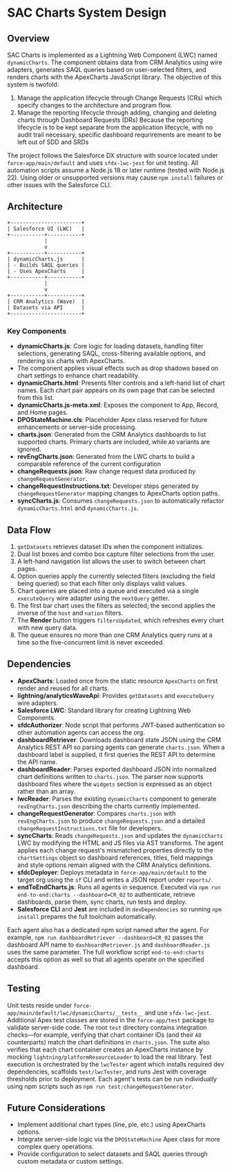 # SAC Charts System Design

## Overview

SAC Charts is implemented as a Lightning Web Component (LWC) named `dynamicCharts`. The component obtains data from CRM Analytics using wire adapters, generates SAQL queries based on user-selected filters, and renders charts with the ApexCharts JavaScript library.
The objective of this system is twofold:

1. Manage the application lifecycle through Change Requests (CRs) which specify changes to the architecture and program flow.
2. Manage the reporting lifecycle through adding, changing and deleting charts through Dashboard Requests (DRs)
   Because the reporting lifecycle is to be kept separate from the application lifecycle, with no audit trail necessary, specific dashboard requrirements are meant to be left out of SDD and SRDs

The project follows the Salesforce DX structure with source located under `force-app/main/default` and uses `sfdx-lwc-jest` for unit testing.
All automation scripts assume a Node.js 18 or later runtime (tested with Node.js 22). Using older or unsupported versions may cause `npm install` failures or other issues with the Salesforce CLI.

## Architecture

```
+-----------------------+
| Salesforce UI (LWC)   |
+-----------+-----------+
            |
            v
+-----------+-----------+
| dynamicCharts.js      |
| - Builds SAQL queries |
| - Uses ApexCharts     |
+-----------+-----------+
            |
            v
+-----------+-----------+
| CRM Analytics (Wave)  |
| Datasets via API      |
+-----------------------+
```

### Key Components

- **dynamicCharts.js**: Core logic for loading datasets, handling filter selections, generating SAQL, cross-filtering available options, and rendering six charts with ApexCharts.
- The component applies visual effects such as drop shadows based on chart settings to enhance chart readability.
- **dynamicCharts.html**: Presents filter controls and a left-hand list of chart names. Each chart pair appears on its own page that can be selected from this list.
- **dynamicCharts.js-meta.xml**: Exposes the component to App, Record, and Home pages.
- **DPOStateMachine.cls**: Placeholder Apex class reserved for future enhancements or server-side processing.
- **charts.json**: Generated from the CRM Analytics dashboards to list supported charts. Primary charts are included, while `AO` variants are ignored.
- **revEngCharts.json**: Generated from the LWC charts to build a comparable reference of the current configuration
 - **changeRequests.json**: Raw change request data produced by `changeRequestGenerator`.
 - **changeRequestInstructions.txt**: Developer steps generated by `changeRequestGenerator` mapping changes to ApexCharts option paths.
 - **syncCharts.js**: Consumes `changeRequests.json` to automatically refactor `dynamicCharts.html` and `dynamicCharts.js`.

## Data Flow

1. `getDatasets` retrieves dataset IDs when the component initializes.
2. Dual list boxes and combo box capture filter selections from the user.
3. A left-hand navigation list allows the user to switch between chart pages.
4. Option queries apply the currently selected filters (excluding the field being queried) so that each filter only displays valid values.
5. Chart queries are placed into a queue and executed via a single `executeQuery` wire adapter using the `nextQuery` getter.
6. The first bar chart uses the filters as selected; the second applies the inverse of the `host` and `nation` filters.
7. The **Render** button triggers `filtersUpdated`, which refreshes every chart with new query data.
8. The queue ensures no more than one CRM Analytics query runs at a time so the five-concurrent limit is never exceeded.

## Dependencies

- **ApexCharts**: Loaded once from the static resource `ApexCharts` on first render and reused for all charts.
- **lightning/analyticsWaveApi**: Provides `getDatasets` and `executeQuery` wire adapters.
- **Salesforce LWC**: Standard library for creating Lightning Web Components.
- **sfdcAuthorizer**: Node script that performs JWT-based authentication so other automation agents can access the org.
 - **dashboardRetriever**: Downloads dashboard state JSON using the CRM Analytics REST API so parsing agents can generate `charts.json`. When a dashboard label is supplied, it first queries the REST API to determine the API name.
 - **dashboardReader**: Parses exported dashboard JSON into normalized chart definitions written to `charts.json`. The parser now supports dashboard files where the `widgets` section is expressed as an object rather than an array.
 - **lwcReader**: Parses the existing `dynamicCharts` component to generate `revEngCharts.json` describing the charts currently implemented.
 - **changeRequestGenerator**: Compares `charts.json` with `revEngCharts.json` to produce `changeRequests.json` and a detailed `changeRequestInstructions.txt` file for developers.
- **syncCharts**: Reads `changeRequests.json` and updates the `dynamicCharts` LWC by modifying the HTML and JS files via AST transforms. The agent applies each change request's mismatched properties directly to the `chartSettings` object so dashboard references, titles, field mappings and style options remain aligned with the CRM Analytics definitions.
- **sfdcDeployer**: Deploys metadata in `force-app/main/default` to the target org using the `sf` CLI and writes a JSON report under `reports/`.
- **endToEndCharts.js**: Runs all agents in sequence. Executed via `npm run end-to-end:charts --dashboard=CR_02` to authenticate, retrieve dashboards, parse them, sync charts, run tests and deploy.
- **Salesforce CLI** and **Jest** are included in `devDependencies` so running `npm install` prepares the full toolchain automatically.

Each agent also has a dedicated npm script named after the agent. For example,
`npm run dashboardRetriever --dashboard=CR_02` passes the dashboard API name to
`dashboardRetriever.js` and `dashboardReader.js` uses the same parameter.
The full workflow script `end-to-end:charts` accepts this option as well so that all
agents operate on the specified dashboard.

## Testing

Unit tests reside under `force-app/main/default/lwc/dynamicCharts/__tests__` and use `sfdx-lwc-jest`. Additional Apex test classes are stored in the `force-app/test` package to validate server-side code. The root `test` directory contains integration checks—for example, verifying that chart container IDs (and their `AO` counterparts) match the chart definitions in `charts.json`.
The suite also verifies that each chart container creates an ApexCharts instance by mocking `lightning/platformResourceLoader` to load the real library.
Test execution is orchestrated by the `lwcTester` agent which installs required dev dependencies, scaffolds `test/lwcTester`, and runs Jest with coverage thresholds prior to deployment.
Each agent's tests can be run individually using npm scripts such as `npm run test:changeRequestGenerator`.

## Future Considerations

- Implement additional chart types (line, pie, etc.) using ApexCharts options.
- Integrate server-side logic via the `DPOStateMachine` Apex class for more complex query operations.
- Provide configuration to select datasets and SAQL queries through custom metadata or custom settings.
